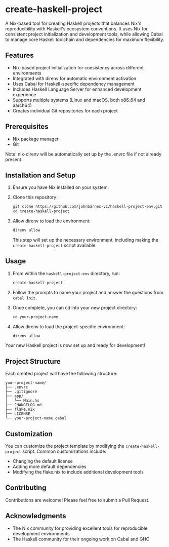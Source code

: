 # create-haskell-project

A Nix-based tool for creating Haskell projects that balances Nix's reproducibility with Haskell's ecosystem conventions. It uses Nix for consistent project initialization and development tools, while allowing Cabal to manage core Haskell toolchain and dependencies for maximum flexibility.

## Features

- Nix-based project initialization for consistency across different environments
- Integrated with direnv for automatic environment activation
- Uses Cabal for Haskell-specific dependency management
- Includes Haskell Language Server for enhanced development experience
- Supports multiple systems (Linux and macOS, both x86_64 and aarch64)
- Creates individual Git repositories for each project

## Prerequisites

- Nix package manager
- Git

Note: nix-direnv will be automatically set up by the .envrc file if not already present.

## Installation and Setup

1. Ensure you have Nix installed on your system.
2. Clone this repository:

   ```bash
   git clone https://github.com/johnbarnes-vi/haskell-project-env.git
   cd create-haskell-project
   ```
3. Allow direnv to load the environment:

   ```bash
   direnv allow
   ```

   This step will set up the necessary environment, including making the `create-haskell-project` script available.

## Usage

1. From within the `haskell-project-env` directory, run:

   ```bash
   create-haskell-project
   ```
2. Follow the prompts to name your project and answer the questions from `cabal init`.
3. Once complete, you can cd into your new project directory:

   ```bash
   cd your-project-name
   ```
4. Allow direnv to load the project-specific environment:

   ```bash
   direnv allow
   ```

Your new Haskell project is now set up and ready for development!

## Project Structure

Each created project will have the following structure:

```
your-project-name/
├── .envrc
├── .gitignore
├── app/
│   └── Main.hs
├── CHANGELOG.md
├── flake.nix
├── LICENSE
└── your-project-name.cabal
```

## Customization

You can customize the project template by modifying the `create-haskell-project` script. Common customizations include:

- Changing the default license
- Adding more default dependencies
- Modifying the flake.nix to include additional development tools

## Contributing

Contributions are welcome! Please feel free to submit a Pull Request.

## Acknowledgments

- The Nix community for providing excellent tools for reproducible development environments
- The Haskell community for their ongoing work on Cabal and GHC
